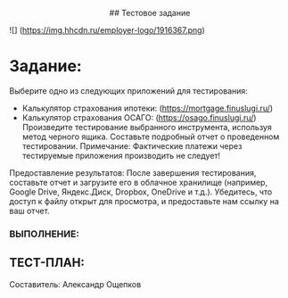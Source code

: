 <p align="center">
## Тестовое задание
</p>

![] (https://img.hhcdn.ru/employer-logo/1916367.png)

# Задание: 

Выберите одно из следующих приложений для тестирования:
- Калькулятор страхования ипотеки: (https://mortgage.finuslugi.ru/)
- Калькулятор страхования ОСАГО: (https://osago.finuslugi.ru/)
Произведите тестирование выбранного инструмента, используя метод черного ящика.
Составьте подробный отчет о проведенном тестировании.
Примечание: Фактические платежи через тестируемые приложения производить не следует!

Предоставление результатов:
После завершения тестирования, составьте отчет и загрузите его в облачное хранилище (например, Google Drive, Яндекс.Диск, Dropbox, OneDrive и т.д.). 
Убедитесь, что доступ к файлу открыт для просмотра, и предоставьте нам ссылку на ваш отчет.

### ВЫПОЛНЕНИЕ:

## ТЕСТ-ПЛАН:

Составитель: Александр Ощепков
